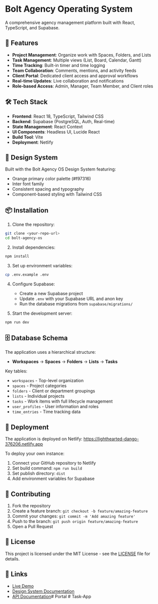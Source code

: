 # Bolt Agency Operating System

A comprehensive agency management platform built with React, TypeScript, and Supabase.

## 🚀 Features

- **Project Management**: Organize work with Spaces, Folders, and Lists
- **Task Management**: Multiple views (List, Board, Calendar, Gantt)
- **Time Tracking**: Built-in timer and time logging
- **Team Collaboration**: Comments, mentions, and activity feeds
- **Client Portal**: Dedicated client access and approval workflows
- **Real-time Updates**: Live collaboration and notifications
- **Role-based Access**: Admin, Manager, Team Member, and Client roles

## 🛠 Tech Stack

- **Frontend**: React 18, TypeScript, Tailwind CSS
- **Backend**: Supabase (PostgreSQL, Auth, Real-time)
- **State Management**: React Context
- **UI Components**: Headless UI, Lucide React
- **Build Tool**: Vite
- **Deployment**: Netlify

## 🎨 Design System

Built with the Bolt Agency OS Design System featuring:
- Orange primary color palette (#f97316)
- Inter font family
- Consistent spacing and typography
- Component-based styling with Tailwind CSS

## 📦 Installation

1. Clone the repository:
```bash
git clone <your-repo-url>
cd bolt-agency-os
```

2. Install dependencies:
```bash
npm install
```

3. Set up environment variables:
```bash
cp .env.example .env
```

4. Configure Supabase:
   - Create a new Supabase project
   - Update `.env` with your Supabase URL and anon key
   - Run the database migrations from `supabase/migrations/`

5. Start the development server:
```bash
npm run dev
```

## 🗄️ Database Schema

The application uses a hierarchical structure:
- **Workspaces** → **Spaces** → **Folders** → **Lists** → **Tasks**

Key tables:
- `workspaces` - Top-level organization
- `spaces` - Project categories
- `folders` - Client or department groupings
- `lists` - Individual projects
- `tasks` - Work items with full lifecycle management
- `user_profiles` - User information and roles
- `time_entries` - Time tracking data

## 🚀 Deployment

The application is deployed on Netlify: https://lighthearted-dango-376206.netlify.app

To deploy your own instance:
1. Connect your GitHub repository to Netlify
2. Set build command: `npm run build`
3. Set publish directory: `dist`
4. Add environment variables for Supabase

## 🤝 Contributing

1. Fork the repository
2. Create a feature branch: `git checkout -b feature/amazing-feature`
3. Commit your changes: `git commit -m 'Add amazing feature'`
4. Push to the branch: `git push origin feature/amazing-feature`
5. Open a Pull Request

## 📄 License

This project is licensed under the MIT License - see the [LICENSE](LICENSE) file for details.

## 🔗 Links

- [Live Demo](https://lighthearted-dango-376206.netlify.app)
- [Design System Documentation](docs/design-system.md)
- [API Documentation](docs/api.md)# Portal
#   T a s k - A p p  
 